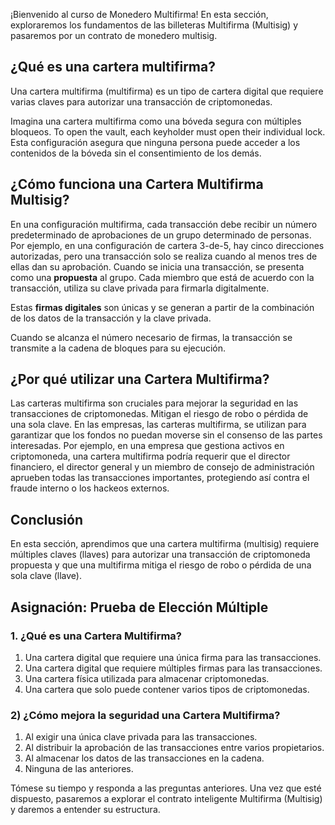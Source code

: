 ¡Bienvenido al curso de Monedero Multifirma! En esta sección, exploraremos los fundamentos de las billeteras Multifirma (Multisig) y pasaremos por un contrato de monedero multisig.

## ¿Qué es una cartera multifirma?

Una cartera multifirma (multifirma) es un tipo de cartera digital que requiere varias claves para autorizar una transacción de criptomonedas.

Imagina una cartera multifirma como una bóveda segura con múltiples bloqueos. To open the vault, each keyholder must open their individual lock. Esta configuración asegura que ninguna persona puede acceder a los contenidos de la bóveda sin el consentimiento de los demás.

## ¿Cómo funciona una Cartera Multifirma Multisig?

En una configuración multifirma, cada transacción debe recibir un número predeterminado de aprobaciones de un grupo determinado de personas. Por ejemplo, en una configuración de cartera 3-de-5, hay cinco direcciones autorizadas, pero una transacción solo se realiza cuando al menos tres de ellas dan su aprobación. Cuando se inicia una transacción, se presenta como una **propuesta** al grupo. Cada miembro que está de acuerdo con la transacción, utiliza su clave privada para firmarla digitalmente.

Estas **firmas digitales** son únicas y se generan a partir de la combinación de los datos de la transacción y la clave privada.

Cuando se alcanza el número necesario de firmas, la transacción se transmite a la cadena de bloques para su ejecución.

## ¿Por qué utilizar una Cartera Multifirma?

Las carteras multifirma son cruciales para mejorar la seguridad en las transacciones de criptomonedas. Mitigan el riesgo de robo o pérdida de una sola clave. En las empresas, las carteras multifirma, se utilizan para garantizar que los fondos no puedan moverse sin el consenso de las partes interesadas. Por ejemplo, en una empresa que gestiona activos en criptomoneda, una cartera multifirma podría requerir que el director financiero, el director general y un miembro de consejo de administración aprueben todas las transacciones importantes, protegiendo así contra el fraude interno o los hackeos externos.

## Conclusión

En esta sección, aprendimos que una cartera multifirma (multisig) requiere múltiples claves (llaves) para autorizar una transacción de criptomoneda propuesta y que una multifirma mitiga el riesgo de robo o pérdida de una sola clave (llave).

## Asignación: Prueba de Elección Múltiple

### 1. ¿Qué es una Cartera Multifirma?

1. Una cartera digital que requiere una única firma para las transacciones.
2. Una cartera digital que requiere múltiples firmas para las transacciones.
3. Una cartera física utilizada para almacenar criptomonedas.
4. Una cartera que solo puede contener varios tipos de criptomonedas.

### 2) ¿Cómo mejora la seguridad una Cartera Multifirma?

1. Al exigir una única clave privada para las transacciones.
2. Al distribuir la aprobación de las transacciones entre varios propietarios.
3. Al almacenar los datos de las transacciones en la cadena.
4. Ninguna de las anteriores.

Tómese su tiempo y responda a las preguntas anteriores. Una vez que esté dispuesto, pasaremos a explorar el contrato inteligente Multifirma (Multisig) y daremos a entender su estructura.

